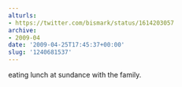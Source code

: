 ```yaml
---
alturls:
- https://twitter.com/bismark/status/1614203057
archive:
- 2009-04
date: '2009-04-25T17:45:37+00:00'
slug: '1240681537'
---
```


eating lunch at sundance with the family.

